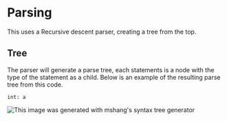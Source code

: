 # Parsing

This uses a Recursive descent parser, creating a tree from the top.

## Tree

The parser will generate a parse tree, each statements is a node with the type of the statement as a child. Below is an example of the resulting parse tree from this code.

```chirp
int: a
```

![This image was generated with mshang's syntax tree generator](https://i.ibb.co/Xx9TZ03/download.png)